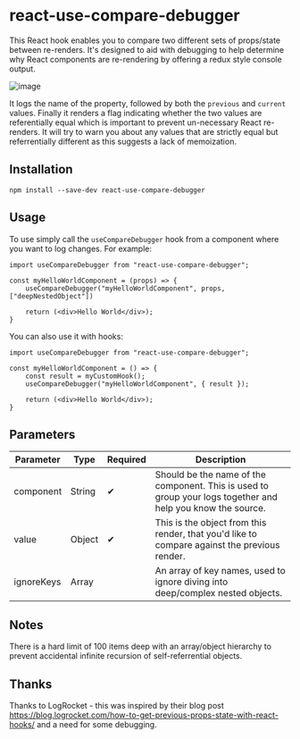 # react-use-compare-debugger

This React hook enables you to compare two different sets of props/state between re-renders. It's designed to aid with debugging to help determine why React components are re-rendering by offering a redux style console output.

![image](https://user-images.githubusercontent.com/1374775/102356757-85b02780-3fa5-11eb-8d29-8ec03511526e.png)

It logs the name of the property, followed by both the `previous` and `current` values. Finally it renders a flag indicating whether the two values are referentially equal which is important to prevent un-necessary React re-renders. It will try to warn you about any values that are strictly equal but referrentially different as this suggests a lack of memoization.

## Installation

`npm install --save-dev react-use-compare-debugger`

## Usage

To use simply call the `useCompareDebugger` hook from a component where you want to log changes. For example:

```
import useCompareDebugger from "react-use-compare-debugger";

const myHelloWorldComponent = (props) => {
    useCompareDebugger("myHelloWorldComponent", props, ["deepNestedObject"])

    return (<div>Hello World</div>);
}
```

You can also use it with hooks:

```
import useCompareDebugger from "react-use-compare-debugger";

const myHelloWorldComponent = () => {
    const result = myCustomHook();
    useCompareDebugger("myHelloWorldComponent", { result });

    return (<div>Hello World</div>);
}
```

## Parameters

| Parameter  | Type          | Required | Description                                                                                                 |
| ---------- | ------------- | -------- | ----------------------------------------------------------------------------------------------------------- |
| component  | String        | ✔        | Should be the name of the component. This is used to group your logs together and help you know the source. |
| value      | Object        | ✔        | This is the object from this render, that you'd like to compare against the previous render.                |
| ignoreKeys | Array<String> |          | An array of key names, used to ignore diving into deep/complex nested objects.                              |

## Notes

There is a hard limit of 100 items deep with an array/object hierarchy to prevent accidental infinite recursion of self-referrential objects.

## Thanks

Thanks to LogRocket - this was inspired by their blog post https://blog.logrocket.com/how-to-get-previous-props-state-with-react-hooks/ and a need for some debugging.
